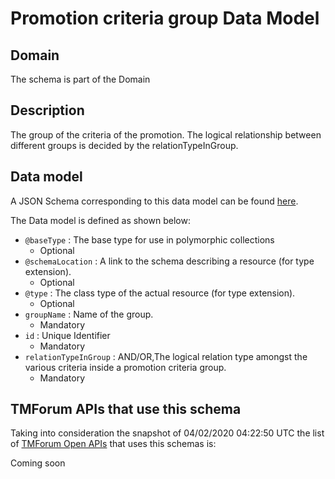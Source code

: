 # Promotion criteria group Data Model

## Domain

The  schema is part of the  Domain

## Description

The group of the criteria of the promotion. The logical relationship between different groups is decided by the relationTypeInGroup.

## Data model

A JSON Schema corresponding to this data model can be found
[here](https://github.com/tmforum-rand/schemas/blob/candidates/Product/PromotionCriteriaGroup.schema.json).

The Data model is defined as shown below:
- `@baseType` : The base type for use in polymorphic collections
  - Optional
- `@schemaLocation` : A link to the schema describing a resource (for type extension).
  - Optional
- `@type` : The class type of the actual resource (for type extension).
  - Optional
- `groupName` : Name of the group.
  - Mandatory
- `id` : Unique Identifier
  - Mandatory
- `relationTypeInGroup` : AND/OR,The logical relation type amongst the various criteria inside a promotion criteria group.
  - Mandatory




## TMForum APIs that use this schema

Taking into consideration the snapshot of 04/02/2020 04:22:50 UTC the list of [TMForum Open APIs](https://www.tmforum.org/open-apis/) that uses this schemas is:

Coming soon